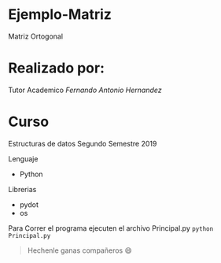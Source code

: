 # Ejemplo-Matriz
Matriz Ortogonal

# Realizado por:
Tutor Academico *Fernando Antonio Hernandez*

# Curso
Estructuras de datos Segundo Semestre 2019

Lenguaje 
* Python

Librerias 
* pydot 
* os

Para Correr el programa ejecuten el archivo Principal.py
`python Principal.py`


> Hechenle ganas compañeros :smile:
